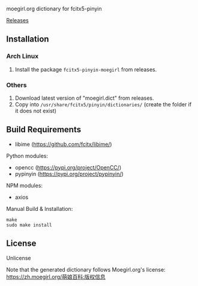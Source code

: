 moegirl.org dictionary for fcitx5-pinyin

[Releases](https://github.com/outloudvi/fcitx5-pinyin-moegirl/releases)

## Installation
### Arch Linux
1. Install the package `fcitx5-pinyin-moegirl` from releases.

### Others
1. Download latest version of "moegirl.dict" from releases.
2. Copy into `/usr/share/fcitx5/pinyin/dictionaries/` (create the folder if it does not exist)

## Build Requirements
* libime (https://github.com/fcitx/libime/)

Python modules:
* opencc (https://pypi.org/project/OpenCC/)
* pypinyin (https://pypi.org/project/pypinyin/)

NPM modules:
* axios

Manual Build & Installation:
```
make
sudo make install
```

## License
Unlicense

Note that the generated dictionary follows Moegirl.org's license: <https://zh.moegirl.org/萌娘百科:版权信息>
